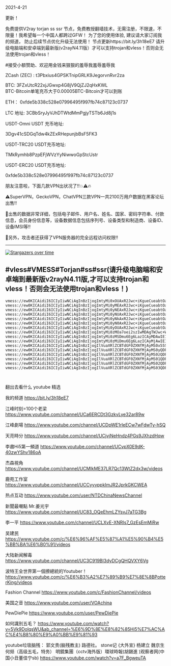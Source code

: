 2021-4-21

更新！

免费提供V2ray torjan ss ssr 节点，免费教授翻墙技术，无需注册，不限速，不限量！我希望每一个中国人都跨过GFW！
为了您的使用体验, 建议请大家订阅我的频道， 防止后续节点优化升级无法使用！   节点更新https://bit.ly/3h18eE7
请升级电脑端和安卓端到最新版(v2rayN4.11版）才可以支持trojan和vless！否则会无法使用trojan和vless！


#接受小额赞助、欢迎用金钱来狠狠的羞辱我羞辱羞辱我
 
ZCash (ZEC) : t3Pbxius4GPSKTnipGRLK9JegorvnRvr2za

BTC:   3FZxUtcR22xjJGwxp4G8jV9QjZJ2qHxKWL                               
BTC-Bitcoin单笔充币大于0.00005BTC-Bitcoin才可以到账

ETH： 0xfde5b338c528e07996495f997fb74c87123c0737
  
LTC 地址:   3CBbSryJyVJhDTWtdMmPgjyTSTb6Jd8j1s



USDT-Omni USDT 充币地址:  

3Dgv41cSDGqTdw4kZExRHepunjbBsF5FK3

USDT-TRC20  USDT充币地址:

TMkRymhb8PzpEFjWVzYyNiwwoGpStcUstr

USDT-ERC20 USDT充币地址:
 
0xfde5b338c528e07996495f997fb74c87123c0737
 
 
朋友注意啦，下面几款VPN出状况了‼️💥⚠️🔥

⚠️SuperVPN，GeckoVPN，ChatVPN三款VPN一共2100万用户数据在黑客论坛出售‼️

💢出售的数据非常详细，包括电子邮件、用户名、姓名、国家、密码字符串、付款信息，会员身份信息等，设备数据信息包括序列号、设备类型和制造商、设备ID、设备IMSI等‼️

💢另外，攻击者还获得了VPN服务器的完全远程访问权限‼️

--------------------------------
[![Stargazers over time](
https://github.com/JACKUSR2089/v2ray-subscribed/blob/master/3-28.PNG)](https://starchart.cc/phlinhng/v2ray-tcp-tls-web)


 
#vless#VMESS#Torjan#ss#ssr(请升级电脑端和安卓端到最新版v2rayN4.11版,才可以支持trojan和vless！否则会无法使用trojan和vless！)
----------------------------------------------------------------------------------------------------------------------------------------------------
~~~
vmess://ew0KICAidiI6ICIyIiwNCiAgInBzIjogImtyMi0xOUAxR2Jwc+iKgueCueabtOaWsCBodHRwczovL2JpdC5seS8zaDE4ZUU3IiwNCiAgImFkZCI6ICIxMDQuMjUuMTc1LjY5IiwNCiAgInBvcnQiOiAiNDQzIiwNCiAgImlkIjogImE5Y2QxMjZhLTdjMDUtNDFhZi1hZDBlLWExODVlYWJjODljOCIsDQogICJhaWQiOiAiMSIsDQogICJuZXQiOiAid3MiLA0KICAidHlwZSI6ICJub25lIiwNCiAgImhvc3QiOiAidmluY2VudC1qYWNrc29uLmNmIiwNCiAgInBhdGgiOiAiL1RoZS1HcmVhdC1Bd2FrZW5pbmdfdndzIiwNCiAgInRscyI6ICJ0bHMiLA0KICAic25pIjogIiINCn0=
vmess://ew0KICAidiI6ICIyIiwNCiAgInBzIjogImtyMi0yMEAxR2Jwc+iKgueCueabtOaWsCBodHRwczovL2JpdC5seS8zaDE4ZUU3IiwNCiAgImFkZCI6ICIxMDQuMjAuODEuMjQwIiwNCiAgInBvcnQiOiAiNDQzIiwNCiAgImlkIjogImE5Y2QxMjZhLTdjMDUtNDFhZi1hZDBlLWExODVlYWJjODljOCIsDQogICJhaWQiOiAiMSIsDQogICJuZXQiOiAid3MiLA0KICAidHlwZSI6ICJub25lIiwNCiAgImhvc3QiOiAidmluY2VudC1qYWNrc29uLmNmIiwNCiAgInBhdGgiOiAiL1RoZS1HcmVhdC1Bd2FrZW5pbmdfdndzIiwNCiAgInRscyI6ICJ0bHMiLA0KICAic25pIjogIiINCn0=
vmess://ew0KICAidiI6ICIyIiwNCiAgInBzIjogImtyMi0yNEAxR2Jwc+iKgueCueabtOaWsCBodHRwczovL2JpdC5seS8zaDE4ZUU3IiwNCiAgImFkZCI6ICIxMDQuMjEuNzYuMjI5IiwNCiAgInBvcnQiOiAiNDQzIiwNCiAgImlkIjogImE5Y2QxMjZhLTdjMDUtNDFhZi1hZDBlLWExODVlYWJjODljOCIsDQogICJhaWQiOiAiMSIsDQogICJuZXQiOiAid3MiLA0KICAidHlwZSI6ICJub25lIiwNCiAgImhvc3QiOiAidmluY2VudC1qYWNrc29uLmNmIiwNCiAgInBhdGgiOiAiL1RoZS1HcmVhdC1Bd2FrZW5pbmdfdndzIiwNCiAgInRscyI6ICJ0bHMiLA0KICAic25pIjogIiINCn0=
vmess://ew0KICAidiI6ICIyIiwNCiAgInBzIjogImtyMi0yNUAxR2Jwc+iKgueCueabtOaWsCBodHRwczovL2JpdC5seS8zaDE4ZUU3IiwNCiAgImFkZCI6ICIxMDQuMTcuMTg4LjkxIiwNCiAgInBvcnQiOiAiNDQzIiwNCiAgImlkIjogImE5Y2QxMjZhLTdjMDUtNDFhZi1hZDBlLWExODVlYWJjODljOCIsDQogICJhaWQiOiAiMSIsDQogICJuZXQiOiAid3MiLA0KICAidHlwZSI6ICJub25lIiwNCiAgImhvc3QiOiAidmluY2VudC1qYWNrc29uLmNmIiwNCiAgInBhdGgiOiAiL1RoZS1HcmVhdC1Bd2FrZW5pbmdfdndzIiwNCiAgInRscyI6ICJ0bHMiLA0KICAic25pIjogIiINCn0=
vmess://ew0KICAidiI6ICIyIiwNCiAgInBzIjogImtyMi0yNkAxR2Jwc+iKgueCueabtOaWsCBodHRwczovL2JpdC5seS8zaDE4ZUU3IiwNCiAgImFkZCI6ICIxMDQuMTYuMTgyLjE1IiwNCiAgInBvcnQiOiAiNDQzIiwNCiAgImlkIjogImE5Y2QxMjZhLTdjMDUtNDFhZi1hZDBlLWExODVlYWJjODljOCIsDQogICJhaWQiOiAiMSIsDQogICJuZXQiOiAid3MiLA0KICAidHlwZSI6ICJub25lIiwNCiAgImhvc3QiOiAidmluY2VudC1qYWNrc29uLmNmIiwNCiAgInBhdGgiOiAiL1RoZS1HcmVhdC1Bd2FrZW5pbmdfdndzIiwNCiAgInRscyI6ICJ0bHMiLA0KICAic25pIjogIiINCn0=
vmess://ew0KICAidiI6ICIyIiwNCiAgInBzIjogImtyMi0yN0AxR2Jwc+iKgueCueabtOaWsCBodHRwczovL2JpdC5seS8zaDE4ZUU3IiwNCiAgImFkZCI6ICIxMDQuMTYuMTgxLjE1IiwNCiAgInBvcnQiOiAiNDQzIiwNCiAgImlkIjogImE5Y2QxMjZhLTdjMDUtNDFhZi1hZDBlLWExODVlYWJjODljOCIsDQogICJhaWQiOiAiMSIsDQogICJuZXQiOiAid3MiLA0KICAidHlwZSI6ICJub25lIiwNCiAgImhvc3QiOiAidmluY2VudC1qYWNrc29uLmNmIiwNCiAgInBhdGgiOiAiL1RoZS1HcmVhdC1Bd2FrZW5pbmdfdndzIiwNCiAgInRscyI6ICJ0bHMiLA0KICAic25pIjogIiINCn0=
vmess://ew0KICAidiI6ICIyIiwNCiAgInBzIjogImtyMi0yOUAxR2Jwc+iKgueCueabtOaWsCBodHRwczovL2JpdC5seS8zaDE4ZUU3IiwNCiAgImFkZCI6ICIxMDQuMTkuMjMuMjQiLA0KICAicG9ydCI6ICI0NDMiLA0KICAiaWQiOiAiYTljZDEyNmEtN2MwNS00MWFmLWFkMGUtYTE4NWVhYmM4OWM4IiwNCiAgImFpZCI6ICIxIiwNCiAgIm5ldCI6ICJ3cyIsDQogICJ0eXBlIjogIm5vbmUiLA0KICAiaG9zdCI6ICJ2aW5jZW50LWphY2tzb24uY2YiLA0KICAicGF0aCI6ICIvVGhlLUdyZWF0LUF3YWtlbmluZ192d3MiLA0KICAidGxzIjogInRscyIsDQogICJzbmkiOiAiIg0KfQ==
vmess://ew0KICAidiI6ICIyIiwNCiAgInBzIjogImtyMi0zMOa7oei2szIwMDAgTWJwc+W4piDlrr0g6ZyAIOaxguWzsOWAvCDpgJ8g5bqmICAzMDcyMDAga0IvcyAg5pWwIOaNruS4reW/g0hLRyIsDQogICJhZGQiOiAiMTA0LjE2LjE2LjI1NSIsDQogICJwb3J0IjogIjQ0MyIsDQogICJpZCI6ICJhOWNkMTI2YS03YzA1LTQxYWYtYWQwZS1hMTg1ZWFiYzg5YzgiLA0KICAiYWlkIjogIjEiLA0KICAibmV0IjogIndzIiwNCiAgInR5cGUiOiAibm9uZSIsDQogICJob3N0IjogInZpbmNlbnQtamFja3Nvbi5jZiIsDQogICJwYXRoIjogIi9UaGUtR3JlYXQtQXdha2VuaW5nX3Z3cyIsDQogICJ0bHMiOiAidGxzIiwNCiAgInNuaSI6ICIiDQp9
vmess://ew0KICAidiI6ICIyIiwNCiAgInBzIjogImtyMi0zMSDmu6Eg6LazICAyMDAwIE1icHPluKYg5a69IOmcgOaxguWzsOWAvCDpgJ8g5bqmICAyNjkzMTIga0IvcyIsDQogICJhZGQiOiAiMTA0LjE2LjE2Ny4xMzgiLA0KICAicG9ydCI6ICI0NDMiLA0KICAiaWQiOiAiYTljZDEyNmEtN2MwNS00MWFmLWFkMGUtYTE4NWVhYmM4OWM4IiwNCiAgImFpZCI6ICIxIiwNCiAgIm5ldCI6ICJ3cyIsDQogICJ0eXBlIjogIm5vbmUiLA0KICAiaG9zdCI6ICJ2aW5jZW50LWphY2tzb24uY2YiLA0KICAicGF0aCI6ICIvVGhlLUdyZWF0LUF3YWtlbmluZ192d3MiLA0KICAidGxzIjogInRscyIsDQogICJzbmkiOiAiIg0KfQ==
vmess://ew0KICAidiI6ICIyIiwNCiAgInBzIjogImtyMi0zMiDmu6Eg6LazICAyMjAwIE1icHPluKYg5a69IOmcgOaxgiDpgJ/luqYzMDIwODAga0IvcyIsDQogICJhZGQiOiAiMTA0LjE2LjIwNy4xOTYiLA0KICAicG9ydCI6ICI0NDMiLA0KICAiaWQiOiAiYTljZDEyNmEtN2MwNS00MWFmLWFkMGUtYTE4NWVhYmM4OWM4IiwNCiAgImFpZCI6ICIxIiwNCiAgIm5ldCI6ICJ3cyIsDQogICJ0eXBlIjogIm5vbmUiLA0KICAiaG9zdCI6ICJ2aW5jZW50LWphY2tzb24uY2YiLA0KICAicGF0aCI6ICIvVGhlLUdyZWF0LUF3YWtlbmluZ192d3MiLA0KICAidGxzIjogInRscyIsDQogICJzbmkiOiAiIg0KfQ==
vmess://ew0KICAidiI6ICIyIiwNCiAgInBzIjogIlVuaXRlZCBTdGF0ZXNfMjAyMS0x55S15L+hQDFHYnBzIOiKgueCueabtOaWsCBodHRwczovL2JpdC5seS8zaDE4ZUU3IiwNCiAgImFkZCI6ICJ3d3cuZGlnaXRhbG9jZWFuLmNvbSIsDQogICJwb3J0IjogIjQ0MyIsDQogICJpZCI6ICIxYTU0ZTc1Ni1kNDU0LTQ1YTAtYWVmYS1lOTUxNGUxZGExZjEiLA0KICAiYWlkIjogIjEiLA0KICAibmV0IjogIndzIiwNCiAgInR5cGUiOiAibm9uZSIsDQogICJob3N0IjogInZpbmNlbnQtamFja3NvbjIwMjEuY2YiLA0KICAicGF0aCI6ICIvVGhlLUdyZWF0LUF3YWtlbmluZ192d3MiLA0KICAidGxzIjogInRscyIsDQogICJzbmkiOiAiIg0KfQ==
vmess://ew0KICAidiI6ICIyIiwNCiAgInBzIjogIlVuaXRlZCBTdGF0ZXNfMjAyMS0yQDFHYnBz6IqC54K55pu05pawIGh0dHBzOi8vYml0Lmx5LzNoMThlRTciLA0KICAiYWRkIjogInZpbmNlbnQtamFja3NvbjIwMjEuY2YiLA0KICAicG9ydCI6ICI0NDMiLA0KICAiaWQiOiAiMWE1NGU3NTYtZDQ1NC00NWEwLWFlZmEtZTk1MTRlMWRhMWYxIiwNCiAgImFpZCI6ICIxIiwNCiAgIm5ldCI6ICJ3cyIsDQogICJ0eXBlIjogIm5vbmUiLA0KICAiaG9zdCI6ICJ2aW5jZW50LWphY2tzb24yMDIxLmNmIiwNCiAgInBhdGgiOiAiL1RoZS1HcmVhdC1Bd2FrZW5pbmdfdndzIiwNCiAgInRscyI6ICJ0bHMiLA0KICAic25pIjogIiINCn0=
vmess://ew0KICAidiI6ICIyIiwNCiAgInBzIjogIlVuaXRlZCBTdGF0ZXNfMjAyMS0zQDFHYnBz6IqC54K55pu05pawIGh0dHBzOi8vYml0Lmx5LzNoMThlRTciLA0KICAiYWRkIjogImljb29rLnR3IiwNCiAgInBvcnQiOiAiNDQzIiwNCiAgImlkIjogIjFhNTRlNzU2LWQ0NTQtNDVhMC1hZWZhLWU5NTE0ZTFkYTFmMSIsDQogICJhaWQiOiAiMSIsDQogICJuZXQiOiAid3MiLA0KICAidHlwZSI6ICJub25lIiwNCiAgImhvc3QiOiAidmluY2VudC1qYWNrc29uMjAyMS5jZiIsDQogICJwYXRoIjogIi9UaGUtR3JlYXQtQXdha2VuaW5nX3Z3cyIsDQogICJ0bHMiOiAidGxzIiwNCiAgInNuaSI6ICIiDQp9
vmess://ew0KICAidiI6ICIyIiwNCiAgInBzIjogIlVuaXRlZCBTdGF0ZXNfMjAyMS01QDFHYnBz6IqC54K55pu05pawIGh0dHBzOi8vYml0Lmx5LzNoMThlRTciLA0KICAiYWRkIjogInd3dy5nYXJtaW4uY29tIiwNCiAgInBvcnQiOiAiNDQzIiwNCiAgImlkIjogIjFhNTRlNzU2LWQ0NTQtNDVhMC1hZWZhLWU5NTE0ZTFkYTFmMSIsDQogICJhaWQiOiAiMSIsDQogICJuZXQiOiAid3MiLA0KICAidHlwZSI6ICJub25lIiwNCiAgImhvc3QiOiAidmluY2VudC1qYWNrc29uMjAyMS5jZiIsDQogICJwYXRoIjogIi9UaGUtR3JlYXQtQXdha2VuaW5nX3Z3cyIsDQogICJ0bHMiOiAidGxzIiwNCiAgInNuaSI6ICIiDQp9
vmess://ew0KICAidiI6ICIyIiwNCiAgInBzIjogIlVuaXRlZCBTdGF0ZXNfMjAyMS02QDFHYnBz6IqC54K55pu05pawIGh0dHBzOi8vYml0Lmx5LzNoMThlRTciLA0KICAiYWRkIjogIjEwNC4xOC4xMzUuMjA4IiwNCiAgInBvcnQiOiAiNDQzIiwNCiAgImlkIjogIjFhNTRlNzU2LWQ0NTQtNDVhMC1hZWZhLWU5NTE0ZTFkYTFmMSIsDQogICJhaWQiOiAiMSIsDQogICJuZXQiOiAid3MiLA0KICAidHlwZSI6ICJub25lIiwNCiAgImhvc3QiOiAidmluY2VudC1qYWNrc29uMjAyMS5jZiIsDQogICJwYXRoIjogIi9UaGUtR3JlYXQtQXdha2VuaW5nX3Z3cyIsDQogICJ0bHMiOiAidGxzIiwNCiAgInNuaSI6ICIiDQp9
vmess://ew0KICAidiI6ICIyIiwNCiAgInBzIjogIlVuaXRlZCBTdGF0ZXNfMjAyMS03QDFHYnBz6IqC54K55pu05pawIGh0dHBzOi8vYml0Lmx5LzNoMThlRTciLA0KICAiYWRkIjogIjEwNC4yMC4xMzAuNDMiLA0KICAicG9ydCI6ICI0NDMiLA0KICAiaWQiOiAiMWE1NGU3NTYtZDQ1NC00NWEwLWFlZmEtZTk1MTRlMWRhMWYxIiwNCiAgImFpZCI6ICIxIiwNCiAgIm5ldCI6ICJ3cyIsDQogICJ0eXBlIjogIm5vbmUiLA0KICAiaG9zdCI6ICJ2aW5jZW50LWphY2tzb24yMDIxLmNmIiwNCiAgInBhdGgiOiAiL1RoZS1HcmVhdC1Bd2FrZW5pbmdfdndzIiwNCiAgInRscyI6ICJ0bHMiLA0KICAic25pIjogIiINCn0=



 ~~~
翻出去看什么
youtube 精选

我的频道                       https://bit.ly/3h18eE7
 
江峰时刻=100个老梁                 https://www.youtube.com/channel/UCa6ERCDt3GzkvLye32ar89w

江峰劇場                  https://www.youtube.com/channel/UCDpWE1rleECw7wFdwTy-hSQ

天亮時分                  https://www.youtube.com/channel/UCjvjNeHndz4PGs9JXhzdHqw

李肅Hi5第一頻道            https://www.youtube.com/channel/UCvpX0E9dK-40zwYShv186oA

杰森視角                   https://www.youtube.com/channel/UCMIkME37LR7Qc13WtZ2dx3w/videos           
 
鹿苑工作室                 https://www.youtube.com/channel/UCCyyvppkImJR2JprkGKCWEA

热点互动                   https://www.youtube.com/user/NTDChinaNewsChannel

新聞最嘲點 Mr.姜光宇        https://www.youtube.com/channel/UC83_OQeEhmLZYsvJ7aTG3Bg

李一平                     https://www.youtube.com/channel/UCLXvE-XNRIs7_GzEsEmMiRw

吴建民                     https://www.youtube.com/c/%E6%96%AF%E5%87%A1%E5%90%B4%E5%BB%BA%E6%B0%91/videos

大陆新闻解毒                https://www.youtube.com/channel/UC3C919BI3dyDCgQHQVXY6Vg

波特王全世界第一個撩總統的Youtuber！https://www.youtube.com/c/%E6%B3%A2%E7%89%B9%E7%8E%8BPotterKing/videos

Fashion Channel            https://www.youtube.com/c/FashionChannel/videos

美国之音                    https://www.youtube.com/user/VOAchina  

PewDiePie                  https://www.youtube.com/user/PewDiePie 

如何識別五毛？             https://www.youtube.com/watch?v=5Vk9DolqsWU&ab_channel=%E6%9D%8E%E8%82%85Hi5%E7%AC%AC%E4%B8%80%E9%A0%BB%E9%81%93

youtube垃圾脑残： 郭文贵(脑残教主)  路德社。   stone记 {大外宣}  杨建立  魏京生   何频（高级五毛，特务）  明鏡集團（cctv海外版）環球時報(胡錫進 )观察者网(中国小丑董佳宁sb)
https://www.youtube.com/watch?v=a7F_BgweuTA

